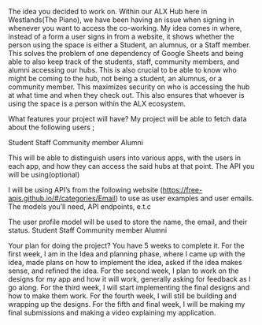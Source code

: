 The idea you decided to work on.
Within our ALX Hub here in Westlands(The Piano), we have been having an issue when signing in whenever you want to access the co-working. My idea comes in where, instead of a form a user signs in from a website, it shows whether the person using the space is either a Student, an alumnus, or a Staff member. 
This solves the problem of one dependency of Google Sheets and being able to also keep track of the students, staff, community members, and alumni accessing our hubs. This is also crucial to be able to know who might be coming to the hub, not being a student, an alumnus, or a community member.
This maximizes security on who is accessing the hub at what time and when they check out. This also ensures that whoever is using the space is a person within the ALX ecosystem.


What features your project will have?
My project will be able to fetch data about the following users ;

Student
Staff
Community member
Alumni


This will be able to distinguish users into various apps, with the users in each app, and how they can access the said hubs at that point.
The API you will be using(optional)

I will be using API’s from the following website (https://free-apis.github.io/#/categories/Email) to use as user examples and user emails.
The models you’ll need, API endpoints, e.t.c


The user profile model will be used to store the name, the email, and their status.
Student
Staff
Community member
Alumni


Your plan for doing the project? You have 5 weeks to complete it.
For the first week, I am in the Idea and planning phase, where I came up with the idea, made plans on how to implement the idea, asked if the idea makes sense, and refined the idea.
For the second week, I plan to work on the designs for my app and how it will work, generally asking for feedback as I go along.
For the third week, I will start implementing the final designs and how to make them work.
For the fourth week, I will still be building and wrapping up the designs.
For the fifth and final week, I will be making my final submissions and making a video explaining my application.



